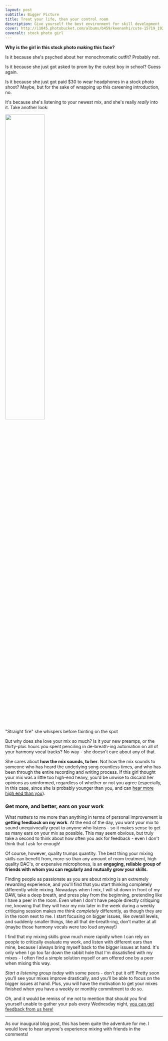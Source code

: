 ```yaml
---
layout: post
subtitle: Bigger Picture
title: Treat your life, then your control room
description: Give yourself the best environment for skill development
cover: http://i1045.photobucket.com/albums/b459/keenanhi/cute-15719_1920_zpsmtjxe8kg.jpg
coveralt: stock photo girl
---
```


**Why is the girl in this stock photo making this face?**

Is it because she's psyched about her monochromatic outfit? Probably not. 

Is it because she just got asked to prom by the cutest boy in school? Guess again.

Is it because she just got paid $30 to wear headphones in a stock photo shoot? Maybe, but for the sake of wrapping up this careening introduction, no. 

It's because she's listening to your newest mix, and she's really *really* into it. Take another look:

 <img src=" http://i1045.photobucket.com/albums/b459/keenanhi/cute-15719_1920_zpsmtjxe8kg.jpg" width="50%">
 
<p class="blog-img-caption"> "Straight fire" she whispers before fainting on the spot</p>

But why does she love your mix so much? Is it your new preamps, or the thirty-plus hours you spent penciling in de-breath-ing automation on all of your harmony vocal tracks? No way - she doesn't care about any of that.

She cares about **how the mix sounds, to her**. Not how the mix sounds to someone who has heard the underlying song countless times, and who has been through the entire recording and writing process. If this girl thought your mix was a little too high-end heavy, you'd be unwise to discard her opinions as uninformed, regardless of whether or not you agree (especially, in this case, since she is probably younger than you, and can [hear more high end than you](http://tonal.goodhertz.co/hearing-loss/)).

### Get more, and better, ears on your work

What matters to me more than anything in terms of personal improvement is **getting feedback on my work**. At the end of the day, you want your mix to sound unequivocally great to anyone who listens - so it makes sense to get as many ears on your mix as possible. This may seem obvious, but truly take a second to think about how often you ask for feedback - even I don't think that I ask for enough!

Of course, however, quality trumps quantity. The best thing your mixing skills can benefit from, more-so than any amount of room treatment, high quality DAC's, or expensive microphones, is an **engaging, reliable group of friends with whom you can regularly and mutually grow your skills**.

Finding people as passionate as you are about mixing is an extremely rewarding experience, and you'll find that you start thinking completely differently while mixing. Nowadays when I mix, I will sit down in front of my DAW, take a deep breath, and press play from the beginning, pretending like I have a peer in the room. Even when I don't have people directly critiquing me, knowing that they will hear my mix later in the week during a weekly critiquing session makes me think *completely* differently, as though they are in the room next to me. I start focusing on bigger issues, like overall levels, and suddenly smaller things, like all that de-breath-ing, don't matter at all (maybe those harmony vocals were too loud anyway!)

I find that my mixing skills grow much more rapidly when I can rely on people to critically evaluate my work, and listen with different ears than mine, because I always bring myself back to the bigger issues at hand. It's only when I go too far down the rabbit hole that I'm dissatisfied with my mixes - I often find a simple solution myself or am offered one by a peer when mixing this way.

*Start a listening group today* with some peers - don't put it off! Pretty soon you'll see your mixes improve drastically, and you'll be able to focus on the bigger issues at hand. Plus, you will have the motivation to get your mixes finished when you have a weekly or monthly commitment to do so.

Oh, and it would be remiss of me not to mention that should you find yourself unable to gather your pals every Wednesday night, [you can get feedback from us here!](/services/mix-feedback/)

___

As our inaugural blog post, this has been quite the adventure for me. I would love to hear anyone's experience mixing with friends in the comments! 


